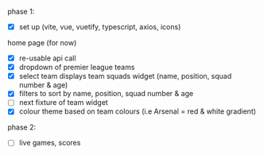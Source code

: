 phase 1:

- [x] set up (vite, vue, vuetify, typescript, axios, icons)

home page (for now)

- [x] re-usable api call
- [x] dropdown of premier league teams
- [x] select team displays team squads widget (name, position, squad number & age)
- [x] filters to sort by name, position, squad number & age
- [ ] next fixture of team widget
- [x] colour theme based on team colours (i.e Arsenal = red & white gradient)

phase 2:

- [ ] live games, scores
